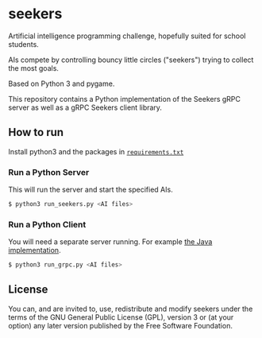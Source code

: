# seekers
Artificial intelligence programming challenge, hopefully suited for school students.

AIs compete by controlling bouncy little circles ("seekers") trying to collect the most goals.

Based on Python 3 and pygame.

This repository contains a Python implementation of the Seekers gRPC server as well as a gRPC Seekers client library. 

## How to run
Install python3 and the packages in [`requirements.txt`](requirements.txt)

### Run a Python Server
This will run the server and start the specified AIs.
```bash
$ python3 run_seekers.py <AI files>
```

### Run a Python Client
You will need a separate server running. For example [the Java implementation](https://github.com/seekers-dev/seekers-api).

```bash
$ python3 run_grpc.py <AI files>
```

## License
You can, and are invited to, use, redistribute and modify seekers under the terms
of the GNU General Public License (GPL), version 3 or (at your option) any
later version published by the Free Software Foundation.
